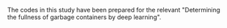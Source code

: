 The codes in this study have been prepared for the relevant "Determining the fullness of garbage containers by deep learning".
